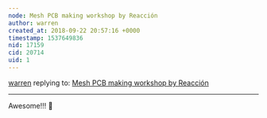 ```yaml
---
node: Mesh PCB making workshop by Reacción
author: warren
created_at: 2018-09-22 20:57:16 +0000
timestamp: 1537649836
nid: 17159
cid: 20714
uid: 1
---
```




[warren](../profile/warren) replying to: [Mesh PCB making workshop by Reacción](../notes/dbsnp/09-22-2018/mesh-pcb-making-workshop-by-reaccion)

----
Awesome!!! 🎉 